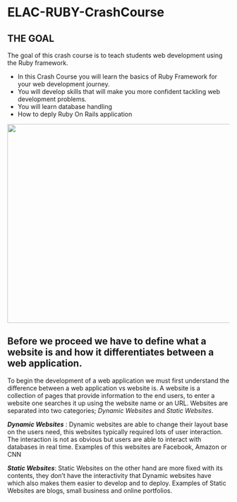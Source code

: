 # ELAC-RUBY-CrashCourse
## THE GOAL
The goal of this crash course is to teach students web development using the Ruby framework. 

- In this Crash Course you will learn the basics of Ruby Framework for your web development journey.
- You will develop skills that will make you more confident tackling web development problems.
- You will learn database handling
- How to deply Ruby On Rails application



<img src = "https://github.com/AngelinCS/ELAC-RUBY-CrashCourse/assets/59464059/6addd90d-6e4d-4a64-a10e-10476b4d81c8" width = "850" height= "450">

## Before we proceed we have to define what a website is and how it differentiates between a web application.

To begin the development of a web application we must first understand the difference between a web application vs website is. A website is a collection of pages that provide information to the end users, to enter a website one searches it up using the website name or an URL. Websites are separated into two categories; *Dynamic Websites* and *Static Websites*. 

***Dynamic Websites*** : Dynamic websites are able to change their layout base on the users need, this websites typically required lots of user interaction. The interaction is not as obvious but users are able to interact with databases in real time. Examples of this websites are Facebook, Amazon or CNN

***Static Websites***: Static Websites on the other hand are more fixed with its contents, they don’t have the interactivity that Dynamic websites have which also makes them easier to develop and to deploy. Examples of Static Websites are blogs, small business and online portfolios.
